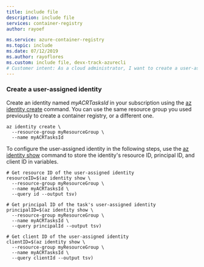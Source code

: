 ```yaml
---
title: include file
description: include file
services: container-registry
author: rayoef

ms.service: azure-container-registry
ms.topic: include
ms.date: 07/12/2019
ms.author: rayoflores
ms.custom: include file, devx-track-azurecli
# Customer intent: As a cloud administrator, I want to create a user-assigned identity using CLI commands, so that I can manage access and permissions for my Azure Container Registry effectively.
---
```

### Create a user-assigned identity

Create an identity named *myACRTasksId* in your subscription using the [az identity create][az-identity-create] command. You can use the same resource group you used previously to create a container registry, or a different one.

```azurecli
az identity create \
  --resource-group myResourceGroup \
  --name myACRTasksId
```

To configure the user-assigned identity in the following steps, use the [az identity show][az-identity-show] command to store the identity's resource ID, principal ID, and client ID in variables.

```azurecli
# Get resource ID of the user-assigned identity
resourceID=$(az identity show \
  --resource-group myResourceGroup \
  --name myACRTasksId \
  --query id --output tsv)

# Get principal ID of the task's user-assigned identity
principalID=$(az identity show \
  --resource-group myResourceGroup \
  --name myACRTasksId \
  --query principalId --output tsv)

# Get client ID of the user-assigned identity
clientID=$(az identity show \
  --resource-group myResourceGroup \
  --name myACRTasksId \
  --query clientId --output tsv)
```

<!-- LINKS - Internal -->
[az-identity-create]: /cli/azure/identity#az_identity_create
[az-identity-show]: /cli/azure/identity#az_identity_show
